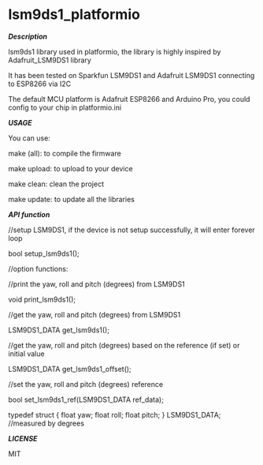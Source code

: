 # lsm9ds1_platformio

***Description***

lsm9ds1 library used in platformio, the library is highly inspired by Adafruit_LSM9DS1 library

It has been tested on Sparkfun LSM9DS1 and Adafruit LSM9DS1 connecting to ESP8266 via I2C

The default MCU platform is Adafruit ESP8266 and Arduino Pro, you could config to your chip in platformio.ini

***USAGE***

You can use:

make (all): to compile the firmware

make upload: to upload to your device

make clean: clean the project

make update: to update all the libraries

***API function***

//setup LSM9DS1, if the device is not setup successfully, it will enter forever loop 

bool setup_lsm9ds1();

//option functions:

//print the yaw, roll and pitch (degrees) from LSM9DS1 

void print_lsm9ds1();

//get the yaw, roll and pitch (degrees) from LSM9DS1 

LSM9DS1_DATA get_lsm9ds1();

//get the yaw, roll and pitch (degrees) based on the reference (if set) or initial value 

LSM9DS1_DATA get_lsm9ds1_offset();

//set the yaw, roll and pitch (degrees) reference 

bool set_lsm9ds1_ref(LSM9DS1_DATA ref_data);

typedef struct { 
	float yaw; 
	float roll; 
	float pitch; 
} LSM9DS1_DATA; //measured by degrees

***LICENSE***

MIT
